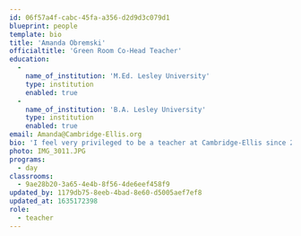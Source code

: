 ```yaml
---
id: 06f57a4f-cabc-45fa-a356-d2d9d3c079d1
blueprint: people
template: bio
title: 'Amanda Obremski'
officialtitle: 'Green Room Co-Head Teacher'
education:
  -
    name_of_institution: 'M.Ed. Lesley University'
    type: institution
    enabled: true
  -
    name_of_institution: 'B.A. Lesley University'
    type: institution
    enabled: true
email: Amanda@Cambridge-Ellis.org
bio: 'I feel very privileged to be a teacher at Cambridge-Ellis since 2009 and a preschool teacher since 2007. I knew I wanted to work at Cambridge-Ellis from the moment I stepped through the door because of the warm, nurturing, and play-based environment that fosters learning and creativity for children through real-life experiences and material exploration. Since having experienced preschool myself, I knew it was the career for me, and I am ecstatic that I get to live out my dream every day with the children.'
photo: IMG_3011.JPG
programs:
  - day
classrooms:
  - 9ae28b20-3a65-4e4b-8f56-4de6eef458f9
updated_by: 1179db75-8eeb-4bad-8e60-d5005aef7ef8
updated_at: 1635172398
role:
  - teacher
---
```

